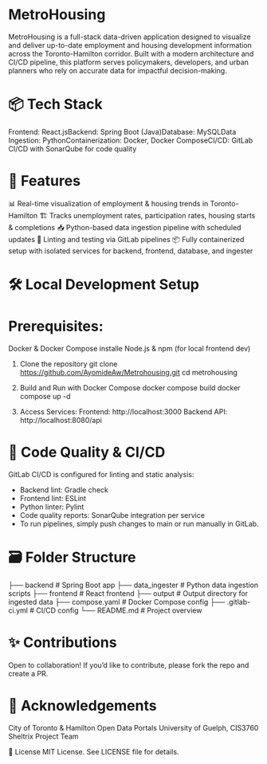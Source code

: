 # MetroHousing

MetroHousing is a full-stack data-driven application designed to visualize and deliver up-to-date employment and housing development information across the Toronto-Hamilton corridor. Built with a modern architecture and CI/CD pipeline, this platform serves policymakers, developers, and urban planners who rely on accurate data for impactful decision-making.

# 📦 Tech Stack

Frontend: React.jsBackend: Spring Boot (Java)Database: MySQLData Ingestion: PythonContainerization: Docker, Docker ComposeCI/CD: GitLab CI/CD with SonarQube for code quality

# 🚀 Features

📊 Real-time visualization of employment & housing trends in Toronto-Hamilton
🏗️ Tracks unemployment rates, participation rates, housing starts & completions
📥 Python-based data ingestion pipeline with scheduled updates
🧪 Linting and testing via GitLab pipelines
📦 Fully containerized setup with isolated services for backend, frontend, database, and ingester

# 🛠️ Local Development Setup

# Prerequisites:
Docker & Docker Compose installe
Node.js & npm (for local frontend dev)

1. Clone the repository
git clone https://github.com/AyomideAw/Metrohousing.git
cd metrohousing

2. Build and Run with Docker Compose
docker compose build
docker compose up -d

3. Access Services:
Frontend: http://localhost:3000
Backend API: http://localhost:8080/api

# 🧪 Code Quality & CI/CD

GitLab CI/CD is configured for linting and static analysis:
- Backend lint: Gradle check
- Frontend lint: ESLint
- Python linter: Pylint
- Code quality reports: SonarQube integration per service
- To run pipelines, simply push changes to main or run manually in GitLab.

# 🗃️ Folder Structure

├── backend                # Spring Boot app
├── data_ingester         # Python data ingestion scripts
├── frontend              # React frontend
├── output                # Output directory for ingested data
├── compose.yaml          # Docker Compose config
├── .gitlab-ci.yml        # CI/CD config
└── README.md             # Project overview

# ✨ Contributions

Open to collaboration! If you’d like to contribute, please fork the repo and create a PR.

# 🙌 Acknowledgements

City of Toronto & Hamilton Open Data Portals
University of Guelph, CIS3760 Sheltrix Project Team

📄 License
MIT License. See LICENSE file for details.
